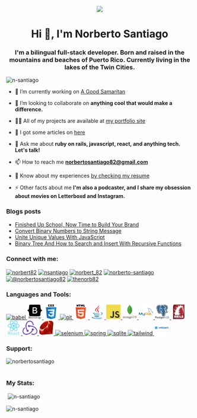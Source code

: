 <div id="header" align="center">
  <img src="https://media.giphy.com/media/3kPDmoWdBpQPNhCnUG/giphy.gif" width=250 /> 
</div>


<h1 align="center">Hi 👋, I'm Norberto Santiago</h1>
<h3 align="center">I'm a bilingual full-stack developer. Born and raised in the mountains and beaches of Puerto Rico. Currently living in the lakes of the Twin Cities.</h3>

<p align="left"> <img src="https://komarev.com/ghpvc/?username=n-santiago&label=Profile%20views&color=FF0000&style=flat" alt="n-santiago" /> </p>

- 🔭 I’m currently working on [A Good Samaritan](https://github.com/orgs/Agoodsamaritan/projects/1)

<!-- - 🌱 I’m currently learning **Google Cloud Platform** -->

- 👯 I’m looking to collaborate on **anything cool that would make a difference.**

- 👨‍💻 All of my projects are available at [my portfolio site](https://www.norbertosantiago.com/)

- 📝 I got some articles on [here](https://medium.com/@norbertosantiago82)

- 💬 Ask me about **ruby on rails, javascript, react, and anything tech. Let's talk!**

- 📫 How to reach me **norbertosantiago82@gmail.com**

- 📄 Know about my experiences [by checking my resume](https://drive.google.com/file/d/1AHLvseMsWNIIjKpjyIRpOuCeNWzmtfcA/view?usp=sharing)

- ⚡ Other facts about me **I'm also a podcaster, and I share my obsession about movies on Letterboxd and Instagram.**

### Blogs posts
<!-- BLOG-POST-LIST:START -->
- [Finished Up School, Now Time to Build Your Brand](https://medium.com/codex/finished-up-school-now-time-to-build-your-brand-7db1435ef938?source=rss-fb9e664ffb6b------2)
- [Convert Binary Numbers to String Message](https://medium.com/codex/convert-binary-numbers-to-string-message-322093545634?source=rss-fb9e664ffb6b------2)
- [Unite Unique Values With JavaScript](https://medium.com/codex/unite-unique-values-with-javascript-466b1e7792c3?source=rss-fb9e664ffb6b------2)
- [Binary Tree And How to Search and Insert With Recursive Functions](https://medium.com/codex/binary-tree-and-how-to-search-and-insert-with-recursive-functions-91dd69473a5b?source=rss-fb9e664ffb6b------2)
<!-- BLOG-POST-LIST:END -->

<h3 align="left">Connect with me:</h3>
<p align="left">
<a href="https://codepen.io/norbert82" target="blank"><img align="center" src="https://raw.githubusercontent.com/rahuldkjain/github-profile-readme-generator/master/src/images/icons/Social/codepen.svg" alt="norbert82" height="30" width="40" /></a>
<a href="https://dev.to/nsantiago" target="blank"><img align="center" src="https://raw.githubusercontent.com/rahuldkjain/github-profile-readme-generator/master/src/images/icons/Social/devto.svg" alt="nsantiago" height="30" width="40" /></a>
<a href="https://twitter.com/norbert_82" target="blank"><img align="center" src="https://raw.githubusercontent.com/rahuldkjain/github-profile-readme-generator/master/src/images/icons/Social/twitter.svg" alt="norbert_82" height="30" width="40" /></a>
<a href="https://linkedin.com/in/norberto-santiago" target="blank"><img align="center" src="https://raw.githubusercontent.com/rahuldkjain/github-profile-readme-generator/master/src/images/icons/Social/linked-in-alt.svg" alt="norberto-santiago" height="30" width="40" /></a>
<a href="https://medium.com/@norbertosantiago82" target="blank"><img align="center" src="https://raw.githubusercontent.com/rahuldkjain/github-profile-readme-generator/master/src/images/icons/Social/medium.svg" alt="@norbertosantiago82" height="30" width="40" /></a>
<a href="https://www.youtube.com/c/thenorb82" target="blank"><img align="center" src="https://raw.githubusercontent.com/rahuldkjain/github-profile-readme-generator/master/src/images/icons/Social/youtube.svg" alt="thenorb82" height="30" width="40" /></a>
</p>

<h3 align="left">Languages and Tools:</h3>
<p align="left"> <a href="https://babeljs.io/" target="_blank" rel="noreferrer"> <img src="https://www.vectorlogo.zone/logos/babeljs/babeljs-icon.svg" alt="babel" width="40" height="40"/> </a> <a href="https://getbootstrap.com" target="_blank" rel="noreferrer"> <img src="https://raw.githubusercontent.com/devicons/devicon/master/icons/bootstrap/bootstrap-plain-wordmark.svg" alt="bootstrap" width="40" height="40"/> </a> <a href="https://www.w3schools.com/css/" target="_blank" rel="noreferrer"> <img src="https://raw.githubusercontent.com/devicons/devicon/master/icons/css3/css3-original-wordmark.svg" alt="css3" width="40" height="40"/> </a> <a href="https://git-scm.com/" target="_blank" rel="noreferrer"> <img src="https://www.vectorlogo.zone/logos/git-scm/git-scm-icon.svg" alt="git" width="40" height="40"/> </a> <a href="https://www.w3.org/html/" target="_blank" rel="noreferrer"> <img src="https://raw.githubusercontent.com/devicons/devicon/master/icons/html5/html5-original-wordmark.svg" alt="html5" width="40" height="40"/> </a> <a href="https://www.java.com" target="_blank" rel="noreferrer"> <img src="https://raw.githubusercontent.com/devicons/devicon/master/icons/java/java-original.svg" alt="java" width="40" height="40"/> </a> <a href="https://developer.mozilla.org/en-US/docs/Web/JavaScript" target="_blank" rel="noreferrer"> <img src="https://raw.githubusercontent.com/devicons/devicon/master/icons/javascript/javascript-original.svg" alt="javascript" width="40" height="40"/> </a> <a href="https://www.mongodb.com/" target="_blank" rel="noreferrer"> <img src="https://raw.githubusercontent.com/devicons/devicon/master/icons/mongodb/mongodb-original-wordmark.svg" alt="mongodb" width="40" height="40"/> </a> <a href="https://www.mysql.com/" target="_blank" rel="noreferrer"> <img src="https://raw.githubusercontent.com/devicons/devicon/master/icons/mysql/mysql-original-wordmark.svg" alt="mysql" width="40" height="40"/> </a> <a href="https://www.postgresql.org" target="_blank" rel="noreferrer"> <img src="https://raw.githubusercontent.com/devicons/devicon/master/icons/postgresql/postgresql-original-wordmark.svg" alt="postgresql" width="40" height="40"/> </a> <a href="https://rubyonrails.org" target="_blank" rel="noreferrer"> <img src="https://raw.githubusercontent.com/devicons/devicon/master/icons/rails/rails-original-wordmark.svg" alt="rails" width="40" height="40"/> </a> <a href="https://reactjs.org/" target="_blank" rel="noreferrer"> <img src="https://raw.githubusercontent.com/devicons/devicon/master/icons/react/react-original-wordmark.svg" alt="react" width="40" height="40"/> </a> <a href="https://redux.js.org" target="_blank" rel="noreferrer"> <img src="https://raw.githubusercontent.com/devicons/devicon/master/icons/redux/redux-original.svg" alt="redux" width="40" height="40"/> </a> <a href="https://www.ruby-lang.org/en/" target="_blank" rel="noreferrer"> <img src="https://raw.githubusercontent.com/devicons/devicon/master/icons/ruby/ruby-original.svg" alt="ruby" width="40" height="40"/> </a> <a href="https://www.selenium.dev" target="_blank" rel="noreferrer"> <img src="https://raw.githubusercontent.com/detain/svg-logos/780f25886640cef088af994181646db2f6b1a3f8/svg/selenium-logo.svg" alt="selenium" width="40" height="40"/> </a> <a href="https://spring.io/" target="_blank" rel="noreferrer"> <img src="https://www.vectorlogo.zone/logos/springio/springio-icon.svg" alt="spring" width="40" height="40"/> </a> <a href="https://www.sqlite.org/" target="_blank" rel="noreferrer"> <img src="https://www.vectorlogo.zone/logos/sqlite/sqlite-icon.svg" alt="sqlite" width="40" height="40"/> </a> <a href="https://tailwindcss.com/" target="_blank" rel="noreferrer"> <img src="https://www.vectorlogo.zone/logos/tailwindcss/tailwindcss-icon.svg" alt="tailwind" width="40" height="40"/> </a> <a href="https://webpack.js.org" target="_blank" rel="noreferrer"> <img src="https://raw.githubusercontent.com/devicons/devicon/d00d0969292a6569d45b06d3f350f463a0107b0d/icons/webpack/webpack-original-wordmark.svg" alt="webpack" width="40" height="40"/> </a> </p>

<h3 align="left">Support:</h3>
<p><a href="https://ko-fi.com/norbertosantiago"> <img align="left" src="https://cdn.ko-fi.com/cdn/kofi3.png?v=3" height="50" width="210" alt="norbertosantiago" /></a></p><br><br>

### My Stats:
<p>&nbsp;<img align="center" src="https://github-readme-stats.vercel.app/api?username=n-santiago&show_icons=true&theme=highcontrast&bg_color=100f0f&locale=en" alt="n-santiago" /></p>

<p><img align="center" src="https://github-readme-streak-stats.herokuapp.com/?user=n-santiago&theme=highcontrast" alt="n-santiago" /></p>
